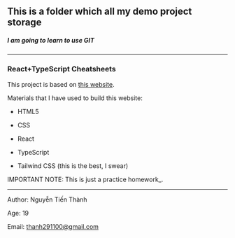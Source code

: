 ## This is a folder which all my demo project storage

##### I am going to learn to use GIT

***

### **React+TypeScript Cheatsheets**

This project is based on [this website](https://react-typescript-cheatsheet.netlify.app/).

Materials that I have used to build this website:

* HTML5

* CSS

* React

* TypeScript

* Tailwind CSS (this is the best, I swear)

IMPORTANT NOTE: This is just a practice homework_.

***

Author: Nguyễn Tiến Thành

Age: 19

Email: thanh291100@gmail.com